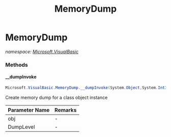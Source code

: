 ﻿---
title: MemoryDump
---

# MemoryDump
_namespace: [Microsoft.VisualBasic](N-Microsoft.VisualBasic.html)_



### Methods

#### __dumpInvoke
```csharp
Microsoft.VisualBasic.MemoryDump.__dumpInvoke(System.Object,System.Int32)
```
Create memory dump for a class object instance

|Parameter Name|Remarks|
|--------------|-------|
|obj|-|
|DumpLevel|-|





